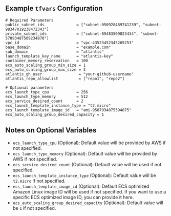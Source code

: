 
## Example `tfvars` Configuration

```hcl
# Required Parameters
public_subnet_ids              = ["subnet-050928489741239", "subnet-98347019238472343"]
private_subnet_ids             = ["subnet-09483509823434", "subnet-57093487509234870"]
vpc_id                         = "vpc-43523452345265253"
base_domain                    = "example.com"
sub_domain                     = "atlantis"
launch_template_key_name       = "atlantis-key"
container_memory_reservation   = 100
ecs_auto_scaling_group_min_size = 1
ecs_auto_scaling_group_max_size = 3
atlantis_gh_user                = "your-github-username"
atlantis_repo_allowlist         = ["repo1", "repo2"]

# Optional parameters
ecs_launch_type_cpu            = 256
ecs_launch_type_memory         = 512
ecs_service_desired_count      = 2
ecs_launch_template_instance_type = "t2.micro"
ecs_launch_template_image_id   = "ami-9587934875394875"
ecs_auto_scaling_group_desired_capacity = 1
```

## Notes on Optional Variables

- `ecs_launch_type_cpu` (Optional): Default value will be provided by AWS if not specified.
- `ecs_launch_type_memory` (Optional): Default value will be provided by AWS if not specified.
- `ecs_service_desired_count` (Optional): Default value will be used if not specified.
- `ecs_launch_template_instance_type` (Optional): Default value will be `t2.micro` if not specified.
- `ecs_launch_template_image_id` (Optional): Default ECS optimized Amazon Linux image ID will be used if not specified. If you want to use a specific ECS optimized image ID, you can provide it here.
- `ecs_auto_scaling_group_desired_capacity` (Optional): Default value will be `1` if not specified.
